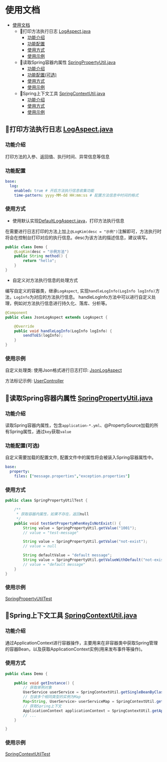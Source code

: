 # 使用文档

* [使用文档](#使用文档)
  * :cherries:打印方法执行日志 [LogAspect.java](../src/main/java/com/kimzing/base/log/LogAspect.java)
    * [功能介绍](#功能介绍)
    * [功能配置](#功能配置)
    * [使用方式](#使用方式)
    * [使用示例](#使用示例)
  * :cherries:读取Spring容器内属性 [SpringPropertyUtil.java](../src/main/java/com/kimzing/base/utils/spring/SpringPropertyUtil.java)
    * [功能介绍](#功能介绍-1)
    * [功能配置(可选)](#功能配置(可选))
    * [使用方式](#使用方式-1)
    * [使用示例](#使用示例-1)
  * :cherries:Spring上下文工具 [SpringContextUtil.java](../src/main/java/com/kimzing/base/utils/spring/SpringContextUtil.java)
    * [功能介绍](#功能介绍-2)
    * [使用方式](#使用方式-2)
    * [使用示例](#使用示例-2)

## :cherries:打印方法执行日志 [LogAspect.java](../src/main/java/com/kimzing/base/log/LogAspect.java)

### 功能介绍

打印方法的入参、返回值、执行时间、异常信息等信息

### 功能配置

```yaml
base:
  log:
    enabled: true # 开启方法执行信息收集功能
    time-pattern: yyyy-MM-dd HH:mm:ss # 配置方法信息中时间的格式
```

### 使用方式

* 使用默认实现[DefaultLogAspect.java](../src/main/java/com/kimzing/base/log/impl/DefaultLogAspect.java)，打印方法执行信息

在需要进行日志打印的方法上加上`@LogKim(desc = "示例")`注解即可，方法执行时将会在控制台打印对应的执行信息。desc为该方法的描述信息，建议填写。

```java
public class Demo {
    @LogKim(desc = "示例方法")
    public String method() {
        return "hello";
    }
}
```

* 自定义对方法执行信息的处理方式

编写自定义的容器类，继承`LogAspect`, 实现`handleLogInfo(LogInfo logInfo)`方法，`LogInfo`为对应的方法执行信息。
handleLogInfo方法中可以进行自定义处理，例如对方法执行信息进行持久化、落库、分析等。

```java
@Component
public class JsonLogAspect extends LogAspect {

    @Override
    public void handleLogInfo(LogInfo logInfo) {
        sendToES(logInfo);
    }
}
```

### 使用示例

自定义处理类: 使用Json格式进行日志打印: [JsonLogAspect](../../src/base-springboot-starter-test/src/main/java/com/kimzing/test/config/log/JsonLogAspect.java)

方法标记示例: [UserController](../../src/base-springboot-starter-test/src/main/java/com/kimzing/test/controller/UserController.java)

## :cherries:读取Spring容器内属性 [SpringPropertyUtil.java](../src/main/java/com/kimzing/base/utils/spring/SpringPropertyUtil.java)

### 功能介绍

读取Spring容器内属性，包含`application-*.yml`、@PropertySource加载的所有Spring属性，通过`key`获取`value`

### 功能配置(可选)

自定义需要加载的配置文件, 配置文件中的属性将会被装入Spring容器属性中。

```yaml
base:
  property:
    files: ["message.properties","exception.properties"]
```

### 使用方式

```java
public class SpringPropertyUtilTest {

    /**
     * 获取容器内属性，如果不存在，返回null
     */
    public void testGetPropertyWhenKeyIsNotExist() {
        String value = SpringPropertyUtil.getValue("1001");
        // value = "test-message"

        String value = SpringPropertyUtil.getValue("not-exist");
        // value = null

        String defaultValue = "default message";
        String value = SpringPropertyUtil.getValueWithDefault("not-exist", defaultValue);
        // value = "default message"
    }
}
```

### 使用示例

[SpringPropertyUtilTest](../../base-springboot-starter-test/src/test/java/com/kimzing/test/springproperyutil/SpringPropertyUtilTest.java)

## :cherries:Spring上下文工具 [SpringContextUtil.java](../src/main/java/com/kimzing/base/utils/spring/SpringContextUtil.java)

### 功能介绍

通过ApplicationContext进行容器操作，主要用来在非容器类中获取Spring管理的容器Bean，以及获取ApplicationContext实例(用来发布事件等操作)。

### 使用方式

```java
public class Demo {
    
    public void getInstance() {
        // 获取单例对象
        UserService userService = SpringContextUtil.getSingleBeanByClass(UserService.class);
        // 包装多个相同类型的实例为Map
        Map<String, UserService> userServiceMap = SpringContextUtil.getBeansByTypeToMap(UserService.class);
        // 获取Spring上下文
        ApplicationContext applicationContext = SpringContextUtil.getApplicationContext();
        // ...
    }

}
```

### 使用示例

[SpringContextUtilTest](../../base-springboot-starter-test/src/test/java/com/kimzing/test/springcontextutil/SpringContextUtilTest.java)

